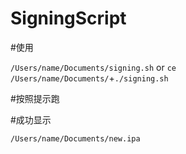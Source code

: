 # SigningScript
#使用

```/Users/name/Documents/signing.sh```  or  ```ce /Users/name/Documents/```+```./signing.sh```


#按照提示跑


#成功显示

```/Users/name/Documents/new.ipa```
